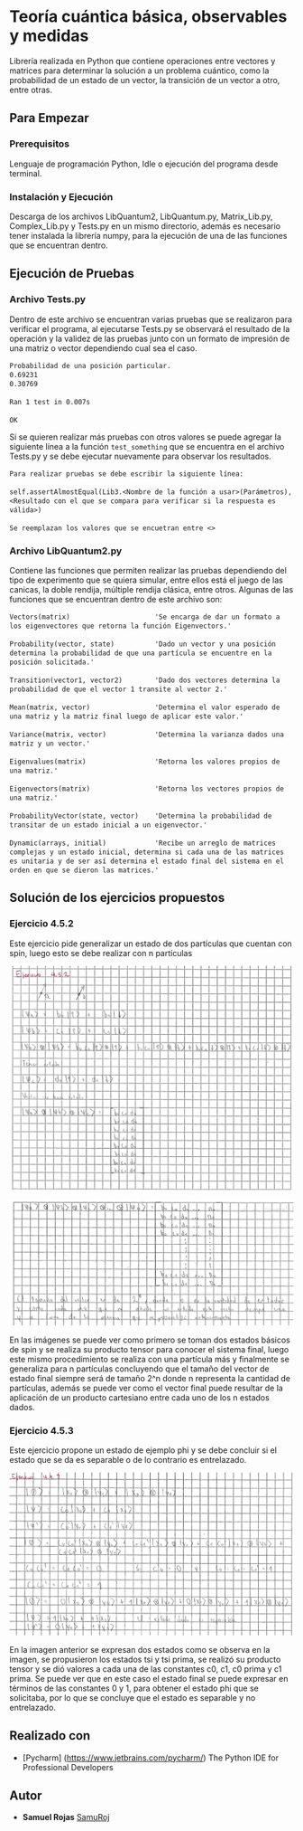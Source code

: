 # Teoría cuántica básica, observables y medidas

Librería realizada en Python que contiene operaciones entre vectores y matrices para determinar la solución a un problema cuántico, como la probabilidad de un estado de un vector, la transición de un vector a otro, entre otras.

## Para Empezar

### Prerequisitos

Lenguaje de programación Python, Idle o ejecución del programa desde terminal.

### Instalación y Ejecución

Descarga de los archivos LibQuantum2, LibQuantum.py, Matrix_Lib.py, Complex_Lib.py y Tests.py en un mismo directorio, además es necesario tener instalada la librería numpy, para la ejecución de una de las funciones que se encuentran dentro.

## Ejecución de Pruebas

### Archivo Tests.py

Dentro de este archivo se encuentran varias pruebas que se realizaron para verificar el programa, al ejecutarse Tests.py se observará el resultado de la operación y la validez de las pruebas junto con un formato de impresión de una matriz o vector dependiendo cual sea el caso.

```
Probabilidad de una posición particular.
0.69231
0.30769

Ran 1 test in 0.007s

OK
```

Si se quieren realizar más pruebas con otros valores se puede agregar la siguiente línea a la función `test_something` que se encuentra en el archivo Tests.py y se debe ejecutar nuevamente para observar los resultados.

```
Para realizar pruebas se debe escribir la siguiente línea:

self.assertAlmostEqual(Lib3.<Nombre de la función a usar>(Parámetros), <Resultado con el que se compara para verificar si la respuesta es válida>)

Se reemplazan los valores que se encuetran entre <>
```

### Archivo LibQuantum2.py

Contiene las funciones que permiten realizar las pruebas dependiendo del tipo de experimento que se quiera simular, entre ellos está el juego de las canicas, la doble rendija, múltiple rendija clásica, entre otros. Algunas de las funciones que se encuentran dentro de este archivo son:

```
Vectors(matrix)                     'Se encarga de dar un formato a los eigenvectores que retorna la función Eigenvectors.'            

Probability(vector, state)          'Dado un vector y una posición determina la probabilidad de que una partícula se encuentre en la posición solicitada.'

Transition(vector1, vector2)        'Dado dos vectores determina la probabilidad de que el vector 1 transite al vector 2.'

Mean(matrix, vector)                'Determina el valor esperado de una matriz y la matriz final luego de aplicar este valor.'

Variance(matrix, vector)            'Determina la varianza dados una matriz y un vector.'

Eigenvalues(matrix)                 'Retorna los valores propios de una matriz.' 

Eigenvectors(matrix)                'Retorna los vectores propios de una matriz.'

ProbabilityVector(state, vector)    'Determina la probabilidad de transitar de un estado inicial a un eigenvector.'

Dynamic(arrays, initial)            'Recibe un arreglo de matrices complejas y un estado inicial, determina si cada una de las matrices es unitaria y de ser así determina el estado final del sistema en el orden en que se dieron las matrices.'
```

## Solución de los ejercicios propuestos

### Ejercicio 4.5.2

Este ejercicio pide generalizar un estado de dos partículas que cuentan con spin, luego esto se debe realizar con n partículas

![Image Text](https://github.com/SamuRoj/Librer-a-Cu-ntica-No-2/blob/master/Ejercicio%204.5.2.png)

![Image Text](https://github.com/SamuRoj/Librer-a-Cu-ntica-No-2/blob/master/Ejercicio%204.5.2.2.png)

En las imágenes se puede ver como primero se toman dos estados básicos de spin y se realiza su producto tensor para conocer el sistema final, luego este mismo procedimiento se realiza con una partícula más y finalmente se generaliza para n partículas concluyendo que el tamaño del vector de estado final siempre será de tamaño 2^n donde n representa la cantidad de partículas, además se puede ver como el vector final puede resultar de la aplicación de un producto cartesiano entre cada uno de los n estados dados.

### Ejercicio 4.5.3
Este ejercicio propone un estado de ejemplo phi y se debe concluir si el estado que se da es separable o de lo contrario es entrelazado.

![Image Text](https://github.com/SamuRoj/Librer-a-Cu-ntica-No-2/blob/master/Ejercicio%204.5.3.png)

En la imagen anterior se expresan dos estados como se observa en la imagen, se propusieron los estados tsi y tsi prima, se realizó su producto tensor y se dió valores a cada una de las constantes c0, c1, c0 prima y c1 prima. Se puede ver que en este caso el estado final se puede expresar en términos de las constantes 0 y 1, para obtener el estado phi que se solicitaba, por lo que se concluye que el estado es separable y no entrelazado.

## Realizado con

* [Pycharm] (https://www.jetbrains.com/pycharm/) The Python IDE for Professional Developers

## Autor

* **Samuel Rojas** [SamuRoj](https://github.com/SamuRoj)